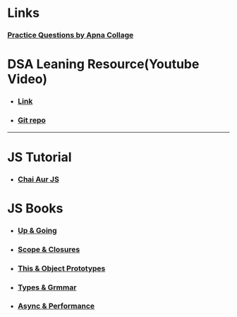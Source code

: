 # Links
### [Practice Questions by Apna Collage](https://docs.google.com/spreadsheets/d/1hXserPuxVoWMG9Hs7y8wVdRCJTcj3xMBAEYUOXQ5Xag/edit?gid=0#gid=0)


# DSA Leaning Resource(Youtube Video)
- ### [Link](https://github.com/FrontendFreaks/DSA-in-JavaScript/blob/main/Basics/README.md)
- ### [Git repo](https://github.com/FrontendFreaks/DSA-in-JavaScript)

---


# JS Tutorial
- ### [Chai Aur JS](https://github.com/hiteshchoudhary/js-hindi-youtube)

# JS Books
- ### [Up & Going](https://blog.chethanspoojary.com/wp-content/uploads/2024/09/learn-DSA-JS-Resource-Book-01.pdf)
- ### [Scope & Closures](https://blog.chethanspoojary.com/wp-content/uploads/2024/09/learn-DSA-JS-Resource-Book-01.pdf)
- ### [This & Object Prototypes](https://blog.chethanspoojary.com/wp-content/uploads/2024/09/learn-DSA-JS-Resource-Book-03.pdf)
- ### [Types & Grmmar](https://blog.chethanspoojary.com/wp-content/uploads/2024/09/learn-DSA-JS-Resource-Book-04pdf)
- ### [Async & Performance](https://blog.chethanspoojary.com/wp-content/uploads/2024/09/learn-DSA-JS-Resource-Book-05pdf)